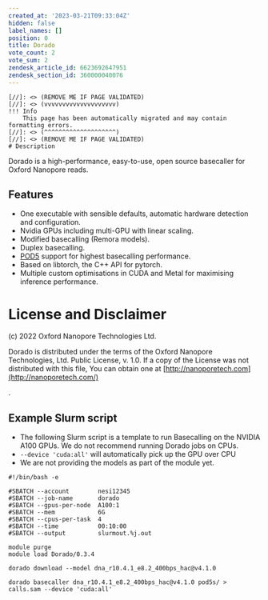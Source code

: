 ```yaml
---
created_at: '2023-03-21T09:33:04Z'
hidden: false
label_names: []
position: 0
title: Dorado
vote_count: 2
vote_sum: 2
zendesk_article_id: 6623692647951
zendesk_section_id: 360000040076
---
```



    [//]: <> (REMOVE ME IF PAGE VALIDATED)
    [//]: <> (vvvvvvvvvvvvvvvvvvvv)
    !!! Info
        This page has been automatically migrated and may contain formatting errors.
    [//]: <> (^^^^^^^^^^^^^^^^^^^^)
    [//]: <> (REMOVE ME IF PAGE VALIDATED)
    # Description

Dorado is a high-performance, easy-to-use, open source basecaller for
Oxford Nanopore reads.

## [](https://github.com/nanoporetech/dorado#features)Features

-   One executable with sensible defaults, automatic hardware detection
    and configuration.
-   Nvidia GPUs including multi-GPU with linear scaling.
-   Modified basecalling (Remora models).
-   Duplex basecalling.
-   [POD5](https://github.com/nanoporetech/pod5-file-format) support for
    highest basecalling performance.
-   Based on libtorch, the C++ API for pytorch.
-   Multiple custom optimisations in CUDA and Metal for maximising
    inference performance.

# License and Disclaimer

\(c\) 2022 Oxford Nanopore Technologies Ltd.

Dorado is distributed under the terms of the Oxford Nanopore
Technologies, Ltd. Public License, v. 1.0. If a copy of the License was
not distributed with this file, You can obtain one
at [http://nanoporetech.com](http://nanoporetech.com/)

.

## Example Slurm script

-   The following Slurm script is a template to run Basecalling on the
    NVIDIA A100 GPUs. We do not recommend running Dorado jobs on CPUs.
-   `--device 'cuda:all'` will automatically pick up the GPU over CPU
-   We are not providing the models as part of the module yet. 

<!-- -->

    #!/bin/bash -e

    #SBATCH --account        nesi12345
    #SBATCH --job-name       dorado
    #SBATCH --gpus-per-node  A100:1
    #SBATCH --mem            6G
    #SBATCH --cpus-per-task  4
    #SBATCH --time           00:10:00
    #SBATCH --output         slurmout.%j.out

    module purge
    module load Dorado/0.3.4

    dorado download --model dna_r10.4.1_e8.2_400bps_hac@v4.1.0

    dorado basecaller dna_r10.4.1_e8.2_400bps_hac@v4.1.0 pod5s/ > calls.sam --device 'cuda:all'
